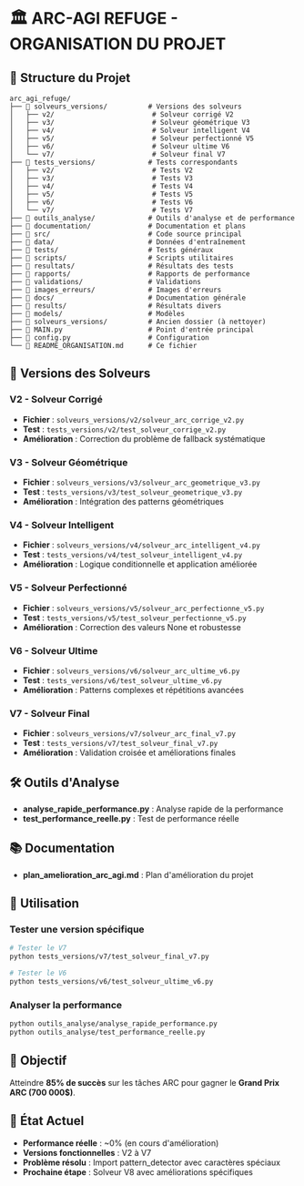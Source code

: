 # 🏛️ ARC-AGI REFUGE - ORGANISATION DU PROJET

## 📁 Structure du Projet

```
arc_agi_refuge/
├── 📂 solveurs_versions/          # Versions des solveurs
│   ├── v2/                        # Solveur corrigé V2
│   ├── v3/                        # Solveur géométrique V3
│   ├── v4/                        # Solveur intelligent V4
│   ├── v5/                        # Solveur perfectionné V5
│   ├── v6/                        # Solveur ultime V6
│   └── v7/                        # Solveur final V7
├── 📂 tests_versions/             # Tests correspondants
│   ├── v2/                        # Tests V2
│   ├── v3/                        # Tests V3
│   ├── v4/                        # Tests V4
│   ├── v5/                        # Tests V5
│   ├── v6/                        # Tests V6
│   └── v7/                        # Tests V7
├── 📂 outils_analyse/             # Outils d'analyse et de performance
├── 📂 documentation/              # Documentation et plans
├── 📂 src/                        # Code source principal
├── 📂 data/                       # Données d'entraînement
├── 📂 tests/                      # Tests généraux
├── 📂 scripts/                    # Scripts utilitaires
├── 📂 resultats/                  # Résultats des tests
├── 📂 rapports/                   # Rapports de performance
├── 📂 validations/                # Validations
├── 📂 images_erreurs/             # Images d'erreurs
├── 📂 docs/                       # Documentation générale
├── 📂 results/                    # Résultats divers
├── 📂 models/                     # Modèles
├── 📂 solveurs_versions/          # Ancien dossier (à nettoyer)
├── 📄 MAIN.py                     # Point d'entrée principal
├── 📄 config.py                   # Configuration
└── 📄 README_ORGANISATION.md      # Ce fichier
```

## 🎯 Versions des Solveurs

### V2 - Solveur Corrigé
- **Fichier** : `solveurs_versions/v2/solveur_arc_corrige_v2.py`
- **Test** : `tests_versions/v2/test_solveur_corrige_v2.py`
- **Amélioration** : Correction du problème de fallback systématique

### V3 - Solveur Géométrique
- **Fichier** : `solveurs_versions/v3/solveur_arc_geometrique_v3.py`
- **Test** : `tests_versions/v3/test_solveur_geometrique_v3.py`
- **Amélioration** : Intégration des patterns géométriques

### V4 - Solveur Intelligent
- **Fichier** : `solveurs_versions/v4/solveur_arc_intelligent_v4.py`
- **Test** : `tests_versions/v4/test_solveur_intelligent_v4.py`
- **Amélioration** : Logique conditionnelle et application améliorée

### V5 - Solveur Perfectionné
- **Fichier** : `solveurs_versions/v5/solveur_arc_perfectionne_v5.py`
- **Test** : `tests_versions/v5/test_solveur_perfectionne_v5.py`
- **Amélioration** : Correction des valeurs None et robustesse

### V6 - Solveur Ultime
- **Fichier** : `solveurs_versions/v6/solveur_arc_ultime_v6.py`
- **Test** : `tests_versions/v6/test_solveur_ultime_v6.py`
- **Amélioration** : Patterns complexes et répétitions avancées

### V7 - Solveur Final
- **Fichier** : `solveurs_versions/v7/solveur_arc_final_v7.py`
- **Test** : `tests_versions/v7/test_solveur_final_v7.py`
- **Amélioration** : Validation croisée et améliorations finales

## 🛠️ Outils d'Analyse

- **analyse_rapide_performance.py** : Analyse rapide de la performance
- **test_performance_reelle.py** : Test de performance réelle

## 📚 Documentation

- **plan_amelioration_arc_agi.md** : Plan d'amélioration du projet

## 🚀 Utilisation

### Tester une version spécifique
```bash
# Tester le V7
python tests_versions/v7/test_solveur_final_v7.py

# Tester le V6
python tests_versions/v6/test_solveur_ultime_v6.py
```

### Analyser la performance
```bash
python outils_analyse/analyse_rapide_performance.py
python outils_analyse/test_performance_reelle.py
```

## 🎯 Objectif

Atteindre **85% de succès** sur les tâches ARC pour gagner le **Grand Prix ARC (700 000$)**.

## 🌸 État Actuel

- **Performance réelle** : ~0% (en cours d'amélioration)
- **Versions fonctionnelles** : V2 à V7
- **Problème résolu** : Import pattern_detector avec caractères spéciaux
- **Prochaine étape** : Solveur V8 avec améliorations spécifiques
